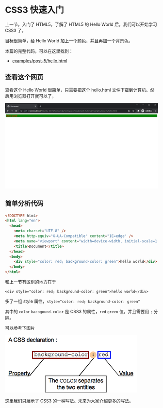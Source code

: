 # CSS3 快速入门

上一节，入门了 HTML5。了解了 HTML5 的 Hello World 后，我们可以开始学习 CSS3 了。

目标很简单，给 Hello World 加上一个颜色，并且再加一个背景色。

本篇的完整代码，可以在这里找到：

- [examples/post-5/hello.html](https://github.com/idealjs/web-tutorial/blob/main/examples/post-5/hello.html)

## 查看这个网页

查看这个 Hello World 很简单，只需要把这个 hello.html 文件下载到计算机。然后用浏览器打开就可以了。

![预览效果](./post-5-1.png)

## 简单分析代码

```html
<!DOCTYPE html>
<html lang="en">
  <head>
    <meta charset="UTF-8" />
    <meta http-equiv="X-UA-Compatible" content="IE=edge" />
    <meta name="viewport" content="width=device-width, initial-scale=1.0" />
    <title>Document</title>
  </head>
  <body>
    <div style="color: red; background-color: green">hello world</div>
  </body>
</html>
```

和上一节有区别的地方在于

```
<div style="color: red; background-color: green">hello world</div>
```

多了一组 style 属性，`style="color: red; background-color: green"`

其中的 `color` `bacogound-color` 是 CSS3 的属性，`red` `green` 值。并且需要用 `;` 分隔。

可以参考下图片

![预览效果](./post-5-2.png)

这里我们只展示了 CSS3 的一种写法。未来为大家介绍更多的写法。
